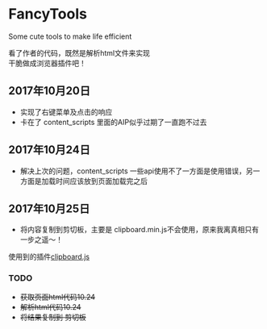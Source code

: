 # FancyTools
Some cute tools to make life efficient  


看了作者的代码，既然是解析html文件来实现  
干脆做成浏览器插件吧！  
## 2017年10月20日
- 实现了右键菜单及点击的响应
- 卡在了 content_scripts 里面的AIP似乎过期了一直跑不过去

## 2017年10月24日
- 解决上次的问题，content_scripts 一些api使用不了一方面是使用错误，另一方面是加载时间应该放到页面加载完之后

## 2017年10月25日
- 将内容复制到剪切板，主要是 clipboard.min.js不会使用，原来我离真相只有一步之遥～！

使用到的插件[clipboard.js](https://github.com/zenorocha/clipboard.js)
### TODO
- ~~获取页面html代码10.24~~
- ~~解析html代码10.24~~
- ~~将结果复制到 剪切板~~
